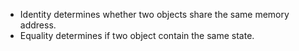 - Identity determines whether two objects share the same memory address.
- Equality determines if two object contain the same state.